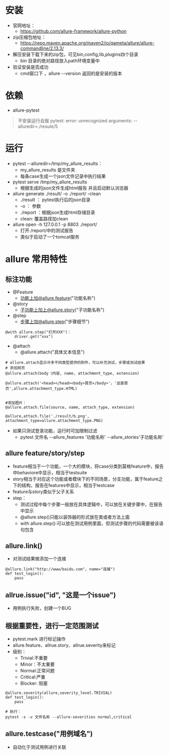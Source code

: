 # 安装
 - 官网地址：
    - https://github.com/allure-framework/allure-python
 - zip压缩包地址：
    - https://repo.maven.apache.org/maven2/io/qameta/allure/allure-commandline/2.13.3/
 - 解压安装下载下来的zip包，可见bin,config,lib,plugins四个目录
    - bin 目录的绝对路径放入path环境变量中
 - 验证安装是否成功
    - cmd窗口下 ，allure --version 返回的是安装的版本
    
# 依赖
- allure-pytest
> 不安装运行会报 pytest: error: unrecognized arguments: --alluredir=./resule/5

# 运行
- pytest --alluredir=/tmp/my_allure_results：
    - my_allure_results 是文件夹
    - 每条case生成一个json文件记录中执行结果
- pytest serve /tmp/my_allure_results
    - 根据生成的json文件生成html报告 并且启动默认浏览器
- allure generate ./result/ -o ./report/ -clean
    - ./result ： pytest执行后的json目录
    - -o ： 参数
    - ./report ：根据json生成html存储目录
    - clean: 覆盖路径加clean
- allure open -h 127.0.0.1 -p 8803 ./report/
    - 打开./report/中的测试报告
    - 类似于启动了一个tomcat服务
    
# allure 常用特性
## 标注功能
- @Feature
    - 功能上加@allure.feature("功能名称")
- @story
    - 子功能上加上@allure.story("子功能名称")
- @step
    - 步骤上加@allure.step("步骤细节")
````python3
@with allure.step("打开XXX")：
    driver.get("xxx")

````
- @attach
    - @allure.attach("具体文本信息")
``` python3
# allure.attach显示许多不同类型提供的附件，可以补充测试，步骤或测试结果
# 添加网页
@allure.attach(body（内容, name, attachment_type, extension)

@allure.attach('<head></head><body>首页</body>'，'这是首页',allure.attachment_type.HTML)


#添加图片：
@allure.attach.file(source, name, attach_type, extension)

@allure,attach.file('./result/b.png', attachment_type=allure.attachment_type.PNG)
```
- 如果只测试登录功能，运行时可加限制过滤
    - pytest 文件名 --allure_features '功能名称' --allure_stories'子功能名称'
    
## allure feature/story/step
- feature相当于一个功能，一个大的模块，将case分类到莫格feature中，报告中behaviore中显示，相当于testsuite
- story相当于对应这个功能或者模块下的不同场景，分支功能，属于feature之下的结构，报告在features中显示，相当于testcase
- feature与story类似于父子关系   
- step：
    - 测试过程中每个步骤一般放在具体逻辑中，可以放在关键步骤中，在报告中显示
    - @allure.step()只能以装饰器的形式放在类或者方法上面
    - with allure.step():可以放在测试用例里面，但测试步骤的代码需要被该语句包含
## allure.link()
- 对测试结果做添加一个连接
``` python3
@allure.link("http://www/baidu.com", name="连接")
def test_login():
    pass
```    
## allrue.issue("id", "这是一个issue")
- 用例执行失败，创建一个BUG

## 根据重要性，进行一定范围测试
- pytest.mark 进行标记操作
- allure.feature、allrue.story、allrue.severity来标记
- 级别：
    - Trivial:不重要
    - Minor：不太重要
    - Normal:正常问题
    - Critical:严重
    - Blocker: 阻塞
``` python3
@allure.severity(allure,severity_level.TRIVIAL)
def test_login():
    pass
    
# 执行：
pytest -s -v 文件名称 --allure-severities normal,critical

```

## allure.testcase("用例域名")
- 自动化于测试用例进行关联
